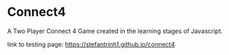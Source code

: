 # Connect4
A Two Player Connect 4 Game created in the learning stages of Javascript.

link to testing page: https://stefantrinh1.github.io/connect4

